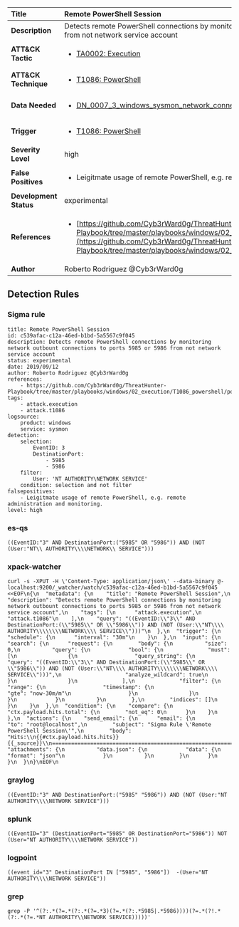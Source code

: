 | Title                    | Remote PowerShell Session       |
|:-------------------------|:------------------|
| **Description**          | Detects remote PowerShell connections by monitoring network outbount connections to ports 5985 or 5986 from not network service account |
| **ATT&amp;CK Tactic**    |  <ul><li>[TA0002: Execution](https://attack.mitre.org/tactics/TA0002)</li></ul>  |
| **ATT&amp;CK Technique** | <ul><li>[T1086: PowerShell](https://attack.mitre.org/techniques/T1086)</li></ul>  |
| **Data Needed**          | <ul><li>[DN_0007_3_windows_sysmon_network_connection](../Data_Needed/DN_0007_3_windows_sysmon_network_connection.md)</li></ul>  |
| **Trigger**              | <ul><li>[T1086: PowerShell](../Triggers/T1086.md)</li></ul>  |
| **Severity Level**       | high |
| **False Positives**      | <ul><li>Leigitmate usage of remote PowerShell, e.g. remote administration and monitoring.</li></ul>  |
| **Development Status**   | experimental |
| **References**           | <ul><li>[https://github.com/Cyb3rWard0g/ThreatHunter-Playbook/tree/master/playbooks/windows/02_execution/T1086_powershell/powershell_remote_session.md](https://github.com/Cyb3rWard0g/ThreatHunter-Playbook/tree/master/playbooks/windows/02_execution/T1086_powershell/powershell_remote_session.md)</li></ul>  |
| **Author**               | Roberto Rodriguez @Cyb3rWard0g |


## Detection Rules

### Sigma rule

```
title: Remote PowerShell Session
id: c539afac-c12a-46ed-b1bd-5a5567c9f045
description: Detects remote PowerShell connections by monitoring network outbount connections to ports 5985 or 5986 from not network service account
status: experimental
date: 2019/09/12
author: Roberto Rodriguez @Cyb3rWard0g
references:
    - https://github.com/Cyb3rWard0g/ThreatHunter-Playbook/tree/master/playbooks/windows/02_execution/T1086_powershell/powershell_remote_session.md
tags:
    - attack.execution
    - attack.t1086
logsource:
    product: windows
    service: sysmon
detection:
    selection: 
        EventID: 3
        DestinationPort:
            - 5985
            - 5986
    filter:
        User: 'NT AUTHORITY\NETWORK SERVICE'
    condition: selection and not filter
falsepositives:
    - Leigitmate usage of remote PowerShell, e.g. remote administration and monitoring.
level: high

```





### es-qs
    
```
((EventID:"3" AND DestinationPort:("5985" OR "5986")) AND (NOT (User:"NT\\ AUTHORITY\\\\NETWORK\\ SERVICE")))
```


### xpack-watcher
    
```
curl -s -XPUT -H \'Content-Type: application/json\' --data-binary @- localhost:9200/_watcher/watch/c539afac-c12a-46ed-b1bd-5a5567c9f045 <<EOF\n{\n  "metadata": {\n    "title": "Remote PowerShell Session",\n    "description": "Detects remote PowerShell connections by monitoring network outbount connections to ports 5985 or 5986 from not network service account",\n    "tags": [\n      "attack.execution",\n      "attack.t1086"\n    ],\n    "query": "((EventID:\\"3\\" AND DestinationPort:(\\"5985\\" OR \\"5986\\")) AND (NOT (User:\\"NT\\\\ AUTHORITY\\\\\\\\NETWORK\\\\ SERVICE\\")))"\n  },\n  "trigger": {\n    "schedule": {\n      "interval": "30m"\n    }\n  },\n  "input": {\n    "search": {\n      "request": {\n        "body": {\n          "size": 0,\n          "query": {\n            "bool": {\n              "must": [\n                {\n                  "query_string": {\n                    "query": "((EventID:\\"3\\" AND DestinationPort:(\\"5985\\" OR \\"5986\\")) AND (NOT (User:\\"NT\\\\ AUTHORITY\\\\\\\\NETWORK\\\\ SERVICE\\")))",\n                    "analyze_wildcard": true\n                  }\n                }\n              ],\n              "filter": {\n                "range": {\n                  "timestamp": {\n                    "gte": "now-30m/m"\n                  }\n                }\n              }\n            }\n          }\n        },\n        "indices": []\n      }\n    }\n  },\n  "condition": {\n    "compare": {\n      "ctx.payload.hits.total": {\n        "not_eq": 0\n      }\n    }\n  },\n  "actions": {\n    "send_email": {\n      "email": {\n        "to": "root@localhost",\n        "subject": "Sigma Rule \'Remote PowerShell Session\'",\n        "body": "Hits:\\n{{#ctx.payload.hits.hits}}{{_source}}\\n================================================================================\\n{{/ctx.payload.hits.hits}}",\n        "attachments": {\n          "data.json": {\n            "data": {\n              "format": "json"\n            }\n          }\n        }\n      }\n    }\n  }\n}\nEOF\n
```


### graylog
    
```
((EventID:"3" AND DestinationPort:("5985" "5986")) AND (NOT (User:"NT AUTHORITY\\\\NETWORK SERVICE")))
```


### splunk
    
```
((EventID="3" (DestinationPort="5985" OR DestinationPort="5986")) NOT (User="NT AUTHORITY\\\\NETWORK SERVICE"))
```


### logpoint
    
```
((event_id="3" DestinationPort IN ["5985", "5986"])  -(User="NT AUTHORITY\\\\NETWORK SERVICE"))
```


### grep
    
```
grep -P '^(?:.*(?=.*(?:.*(?=.*3)(?=.*(?:.*5985|.*5986))))(?=.*(?!.*(?:.*(?=.*NT AUTHORITY\\NETWORK SERVICE)))))'
```



